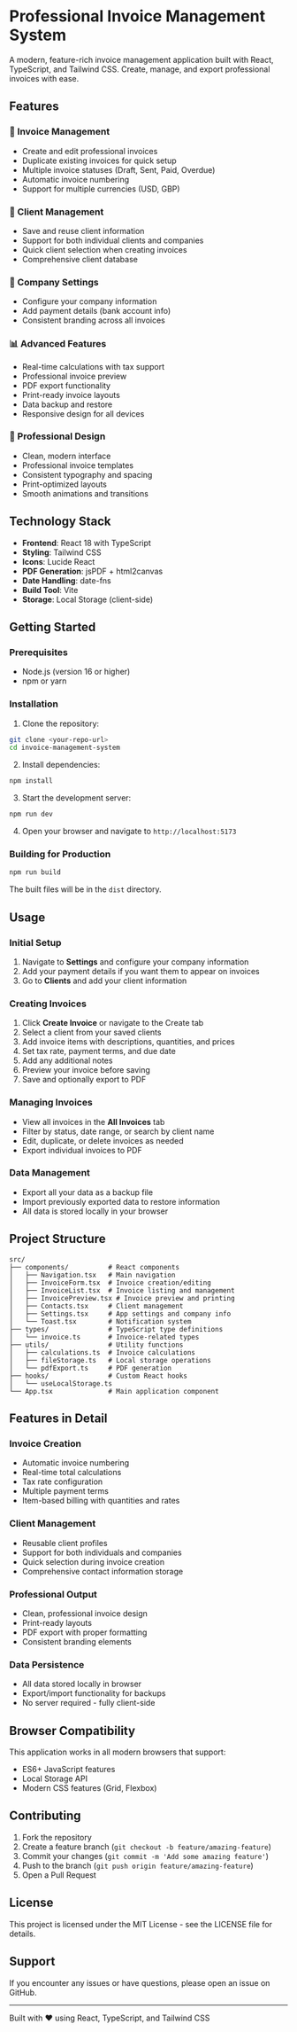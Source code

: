 # Professional Invoice Management System

A modern, feature-rich invoice management application built with React, TypeScript, and Tailwind CSS. Create, manage, and export professional invoices with ease.

## Features

### 📄 Invoice Management
- Create and edit professional invoices
- Duplicate existing invoices for quick setup
- Multiple invoice statuses (Draft, Sent, Paid, Overdue)
- Automatic invoice numbering
- Support for multiple currencies (USD, GBP)

### 👥 Client Management
- Save and reuse client information
- Support for both individual clients and companies
- Quick client selection when creating invoices
- Comprehensive client database

### 🏢 Company Settings
- Configure your company information
- Add payment details (bank account info)
- Consistent branding across all invoices

### 📊 Advanced Features
- Real-time calculations with tax support
- Professional invoice preview
- PDF export functionality
- Print-ready invoice layouts
- Data backup and restore
- Responsive design for all devices

### 🎨 Professional Design
- Clean, modern interface
- Professional invoice templates
- Consistent typography and spacing
- Print-optimized layouts
- Smooth animations and transitions

## Technology Stack

- **Frontend**: React 18 with TypeScript
- **Styling**: Tailwind CSS
- **Icons**: Lucide React
- **PDF Generation**: jsPDF + html2canvas
- **Date Handling**: date-fns
- **Build Tool**: Vite
- **Storage**: Local Storage (client-side)

## Getting Started

### Prerequisites
- Node.js (version 16 or higher)
- npm or yarn

### Installation

1. Clone the repository:
```bash
git clone <your-repo-url>
cd invoice-management-system
```

2. Install dependencies:
```bash
npm install
```

3. Start the development server:
```bash
npm run dev
```

4. Open your browser and navigate to `http://localhost:5173`

### Building for Production

```bash
npm run build
```

The built files will be in the `dist` directory.

## Usage

### Initial Setup
1. Navigate to **Settings** and configure your company information
2. Add your payment details if you want them to appear on invoices
3. Go to **Clients** and add your client information

### Creating Invoices
1. Click **Create Invoice** or navigate to the Create tab
2. Select a client from your saved clients
3. Add invoice items with descriptions, quantities, and prices
4. Set tax rate, payment terms, and due date
5. Add any additional notes
6. Preview your invoice before saving
7. Save and optionally export to PDF

### Managing Invoices
- View all invoices in the **All Invoices** tab
- Filter by status, date range, or search by client name
- Edit, duplicate, or delete invoices as needed
- Export individual invoices to PDF

### Data Management
- Export all your data as a backup file
- Import previously exported data to restore information
- All data is stored locally in your browser

## Project Structure

```
src/
├── components/          # React components
│   ├── Navigation.tsx   # Main navigation
│   ├── InvoiceForm.tsx  # Invoice creation/editing
│   ├── InvoiceList.tsx  # Invoice listing and management
│   ├── InvoicePreview.tsx # Invoice preview and printing
│   ├── Contacts.tsx     # Client management
│   ├── Settings.tsx     # App settings and company info
│   └── Toast.tsx        # Notification system
├── types/               # TypeScript type definitions
│   └── invoice.ts       # Invoice-related types
├── utils/               # Utility functions
│   ├── calculations.ts  # Invoice calculations
│   ├── fileStorage.ts   # Local storage operations
│   └── pdfExport.ts     # PDF generation
├── hooks/               # Custom React hooks
│   └── useLocalStorage.ts
└── App.tsx              # Main application component
```

## Features in Detail

### Invoice Creation
- Automatic invoice numbering
- Real-time total calculations
- Tax rate configuration
- Multiple payment terms
- Item-based billing with quantities and rates

### Client Management
- Reusable client profiles
- Support for both individuals and companies
- Quick selection during invoice creation
- Comprehensive contact information storage

### Professional Output
- Clean, professional invoice design
- Print-ready layouts
- PDF export with proper formatting
- Consistent branding elements

### Data Persistence
- All data stored locally in browser
- Export/import functionality for backups
- No server required - fully client-side

## Browser Compatibility

This application works in all modern browsers that support:
- ES6+ JavaScript features
- Local Storage API
- Modern CSS features (Grid, Flexbox)

## Contributing

1. Fork the repository
2. Create a feature branch (`git checkout -b feature/amazing-feature`)
3. Commit your changes (`git commit -m 'Add some amazing feature'`)
4. Push to the branch (`git push origin feature/amazing-feature`)
5. Open a Pull Request

## License

This project is licensed under the MIT License - see the LICENSE file for details.

## Support

If you encounter any issues or have questions, please open an issue on GitHub.

---

Built with ❤️ using React, TypeScript, and Tailwind CSS
